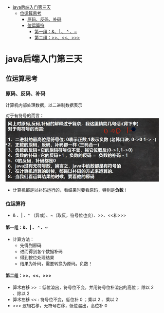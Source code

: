 - [java后端入门第三天](#java后端入门第三天)
  - [位运算思考](#位运算思考)
    - [原码、反码、补码](#原码反码补码)
    - [位运算符](#位运算符)
      - [第一组：\&、| 、 ^ 、~](#第一组---)
      - [第二组：\>\>、\<\<、\>\>\>](#第二组)

# java后端入门第三天
## 位运算思考
### 原码、反码、补码
计算机内部处理数据，以二进制数据表示

对于有符号的而言：
![Alt text](pictures/入门第三天.png)
- 计算机都是以补码运行的，看结果时要看原码，特别是**负数**！
### 位运算符
- & 、| 、^ （异或）、~（取反，符号位也变）、>>、<<和>>>
 #### 第一组：&、| 、 ^ 、~ 
- 计算方法：
    - 先得到原码
    - 进而得到各个数据补码
    - 得到按位处理结果
    - 结果为补码，需要转换为原码。负数！
#### 第二组：>>、<<、>>>
- 算术右移 >> ：低位溢出，符号位不变，并用符号位补溢出的高位； 除以 2 、除以 2
- 算术左移 << : 符号位不变，低位补 0 ；乘以 2 、乘以 2
- \>>> 逻辑右移，无符号右移，低位溢出，高位补 0